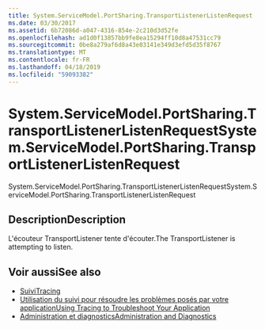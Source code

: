 ```yaml
---
title: System.ServiceModel.PortSharing.TransportListenerListenRequest
ms.date: 03/30/2017
ms.assetid: 6b72086d-a047-4316-854e-2c210d3d52fe
ms.openlocfilehash: ad1d0f13857bb9fe8ea15294ff10d8a47531cc79
ms.sourcegitcommit: 0be8a279af6d8a43e03141e349d3efd5d35f8767
ms.translationtype: MT
ms.contentlocale: fr-FR
ms.lasthandoff: 04/18/2019
ms.locfileid: "59093382"
---
```

# <a name="systemservicemodelportsharingtransportlistenerlistenrequest"></a><span data-ttu-id="fb17c-102">System.ServiceModel.PortSharing.TransportListenerListenRequest</span><span class="sxs-lookup"><span data-stu-id="fb17c-102">System.ServiceModel.PortSharing.TransportListenerListenRequest</span></span>
<span data-ttu-id="fb17c-103">System.ServiceModel.PortSharing.TransportListenerListenRequest</span><span class="sxs-lookup"><span data-stu-id="fb17c-103">System.ServiceModel.PortSharing.TransportListenerListenRequest</span></span>  
  
## <a name="description"></a><span data-ttu-id="fb17c-104">Description</span><span class="sxs-lookup"><span data-stu-id="fb17c-104">Description</span></span>  
 <span data-ttu-id="fb17c-105">L'écouteur TransportListener tente d'écouter.</span><span class="sxs-lookup"><span data-stu-id="fb17c-105">The TransportListener is attempting to listen.</span></span>  
  
## <a name="see-also"></a><span data-ttu-id="fb17c-106">Voir aussi</span><span class="sxs-lookup"><span data-stu-id="fb17c-106">See also</span></span>

- [<span data-ttu-id="fb17c-107">Suivi</span><span class="sxs-lookup"><span data-stu-id="fb17c-107">Tracing</span></span>](../../../../../docs/framework/wcf/diagnostics/tracing/index.md)
- [<span data-ttu-id="fb17c-108">Utilisation du suivi pour résoudre les problèmes posés par votre application</span><span class="sxs-lookup"><span data-stu-id="fb17c-108">Using Tracing to Troubleshoot Your Application</span></span>](../../../../../docs/framework/wcf/diagnostics/tracing/using-tracing-to-troubleshoot-your-application.md)
- [<span data-ttu-id="fb17c-109">Administration et diagnostics</span><span class="sxs-lookup"><span data-stu-id="fb17c-109">Administration and Diagnostics</span></span>](../../../../../docs/framework/wcf/diagnostics/index.md)
